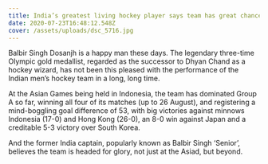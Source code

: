 ```yaml
---
title: India’s greatest living hockey player says team has great chance
date: 2020-07-23T16:48:12.548Z
cover: /assets/uploads/dsc_5716.jpg
---
```

<!--StartFragment-->

Balbir Singh Dosanjh is a happy man these days. The legendary three-time Olympic gold medallist, regarded as the successor to Dhyan Chand as a hockey wizard, has not been this pleased with the performance of the Indian men’s hockey team in a long, long time.

<!--StartFragment-->

At the Asian Games being held in Indonesia, the team has dominated Group A so far, winning all four of its matches (up to 26 August), and registering a mind-boggling goal difference of 53, with big victories against minnows Indonesia (17-0) and Hong Kong (26-0), an 8-0 win against Japan and a creditable 5-3 victory over South Korea.

And the former India captain, popularly known as Balbir Singh ‘Senior’, believes the team is headed for glory, not just at the Asiad, but beyond.

<!--EndFragment-->

<!--EndFragment-->